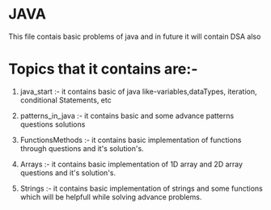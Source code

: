 # JAVA
This file contais basic problems of java and in future it will contain DSA also

# Topics that it contains are:-
1) java_start :- it contains basic of java like-variables,dataTypes, iteration, conditional Statements, etc

2) patterns_in_java :- it contains basic and some advance patterns questions solutions 

3) FunctionsMethods :- it contains basic implementation of functions through questions and it's solution's.

4) Arrays :- it contains basic implementation of 1D array and 2D array questions and it's solution's.

5) Strings :- it contains basic implementation of strings and some functions which will be helpfull while solving advance problems.
